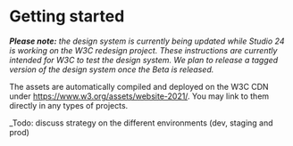 # Getting started

_**Please note:** the design system is currently being updated while Studio 24 is working on the W3C redesign project. These
instructions are currently intended for W3C to test the design system. We plan to release a tagged version of the design
system once the Beta is released._

The assets are automatically compiled and deployed on the W3C CDN under https://www.w3.org/assets/website-2021/. You may link to them directly in any types of projects.

_Todo: discuss strategy on the different environments (dev, staging and prod)
